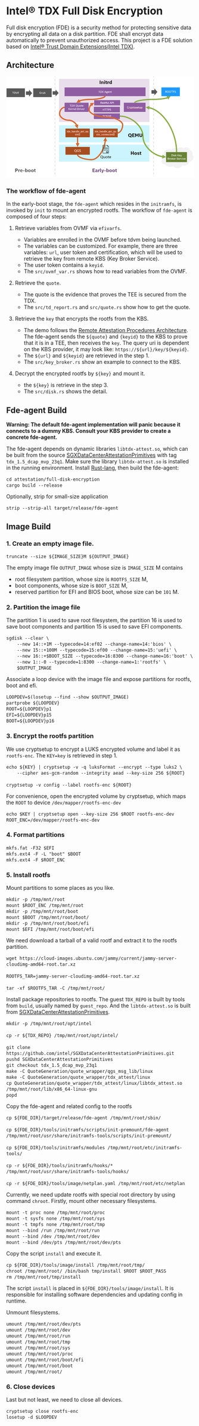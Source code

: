 # Intel&reg; TDX Full Disk Encryption

Full disk encryption (FDE) is a security method for protecting sensitive
data by encrypting all data on a disk partition. FDE shall encrypt data
automatically to prevent unauthorized access.
This project is a FDE solution based on [Intel&reg; Trust Domain 
Extensions(Intel TDX)](https://www.intel.com/content/www/us/en/developer/articles/technical/intel-trust-domain-extensions.html).

## Architecture

![](./docs/fde-arch.png)

### The workflow of fde-agent

In the early-boot stage, the `fde-agent` which resides in the `initramfs`, is invoked by `init` to mount an encrypted rootfs. The workflow of `fde-agent` is composed of four steps:

1. Retrieve variables from OVMF via `efivarfs`.
    - Variables are enrolled in the OVMF before tdvm being launched.
    - The variables can be customized. For example, there are three variables: `url`, user token and certification, which will be used to retrieve the key from remote KBS (Key Broker Service).
    - The user token contains a `keyid`.
    - The `src/ovmf_var.rs` shows how to read variables from the OVMF.

2. Retrieve the `quote`.
    - The quote is the evidence that proves the TEE is secured from the TDX.
    - The `src/td_report.rs` and `src/quote.rs` show how to get the quote.

3. Retrieve the `key` that encrypts the rootfs from the KBS.
    - The demo follows the [Remote Attestation Procedures Architecture](https://www.ietf.org/archive/id/draft-ietf-rats-architecture-22.html). The fde-agent sends the `${quote}` and `{keyid}` to the KBS to prove that it is in a TEE, then receives the `key`. The query uri is dependent on the KBS provider, it may look like: `https://${url}/key/${keyid}`.
    - The `${url}` and `${keyid}` are retrieved in the step 1.
    - The `src/key_broker.rs` show an example to connect to the KBS.

4. Decrypt the encrypted rootfs by `${key}` and mount it.
    - the `${key}` is retrieve in the step 3.
    - The `src/disk.rs` shows the detail.

## Fde-agent Build

**Warning: The default fde-agent implementation will panic because it connects to a dummy KBS. Consult your KBS provider to create a concrete fde-agent.**

The fde-agent depends on dynamic libraries `libtdx-attest.so`, which can be built from the source [SGXDataCenterAttestationPrimitives](https://github.com/intel/SGXDataCenterAttestationPrimitives.git) with tag `tdx_1.5_dcap_mvp_23q1`. Make sure the library `libtdx-attest.so` is installed in the running environment.
Install [Rust-lang](https://www.rust-lang.org/), then build the fde-agent:

```
cd attestation/full-disk-encryption
cargo build --release
```

Optionally, strip for small-size application

```
strip --strip-all target/release/fde-agent
```

## Image Build

### 1. Create an empty image file.

```
truncate --size ${IMAGE_SIZE}M ${OUTPUT_IMAGE}
```

The empty image file `OUTPUT_IMAGE` whose size is `IMAGE_SIZE` M contains
- root filesystem partition, whose size is `ROOTFS_SIZE` M,
- boot components, whose size is `BOOT_SIZE` M,
- reserved partition for EFI and BIOS boot, whose size can be `101` M.

### 2. Partition the image file

The partition 1 is used to save root filesystem, the partition 16 is used to save boot components and partition 15 is used to save EFI components.

```
sgdisk --clear \
    --new 14::+1M --typecode=14:ef02 --change-name=14:'bios' \
    --new 15::+100M --typecode=15:ef00 --change-name=15:'uefi' \
    --new 16::+$BOOT_SIZE --typecode=16:8300 --change-name=16:'boot' \
    --new 1::-0 --typecode=1:8300 --change-name=1:'rootfs' \
    $OUTPUT_IMAGE
```

Associate a loop device with the image file and expose partitions for rootfs, boot and efi.

```
LOOPDEV=$(losetup --find --show $OUTPUT_IMAGE)
partprobe ${LOOPDEV}
ROOT=${LOOPDEV}p1
EFI=${LOOPDEV}p15
BOOT=${LOOPDEV}p16
```

### 3. Encrypt the rootfs partition

We use cryptsetup to encrypt a LUKS encrypted volume and label it as `rootfs-enc`. The `KEY=key` is retrieved in step 1.

```
echo ${KEY} | cryptsetup -v -q luksFormat --encrypt --type luks2 \
    --cipher aes-gcm-random --integrity aead --key-size 256 ${ROOT}

cryptsetup -v config --label rootfs-enc ${ROOT}
```
 
For convenience, open the encrypted volume by cryptsetup, which maps the `ROOT` to device `/dev/mapper/rootfs-enc-dev`

```
echo $KEY | cryptsetup open --key-size 256 $ROOT rootfs-enc-dev
ROOT_ENC=/dev/mapper/rootfs-enc-dev
```

### 4. Format partitions

```
mkfs.fat -F32 $EFI
mkfs.ext4 -F -L "boot" $BOOT
mkfs.ext4 -F $ROOT_ENC
```

### 5. Install rootfs

Mount partitions to some places as you like.

```
mkdir -p /tmp/mnt/root
mount $ROOT_ENC /tmp/mnt/root
mkdir -p /tmp/mnt/root/boot
mount $BOOT /tmp/mnt/root/boot/
mkdir -p /tmp/mnt/root/boot/efi
mount $EFI /tmp/mnt/root/boot/efi
```

We need download a tarball of a valid rootf and extract it to the rootfs partition.

```
wget https://cloud-images.ubuntu.com/jammy/current/jammy-server-cloudimg-amd64-root.tar.xz

ROOTFS_TAR=jammy-server-cloudimg-amd64-root.tar.xz

tar -xf $ROOTFS_TAR -C /tmp/mnt/root/
```

Install package repositories to rootfs. The guest `TDX_REPO` is built by tools from `build`, usually named by `guest_repo`. And the `libtdx-attest.so` is built from [SGXDataCenterAttestationPrimitives](https://github.com/intel/SGXDataCenterAttestationPrimitives.git).

```
mkdir -p /tmp/mnt/root/opt/intel

cp -r ${TDX_REPO} /tmp/mnt/root/opt/intel/

git clone https://github.com/intel/SGXDataCenterAttestationPrimitives.git
pushd SGXDataCenterAttestationPrimitives
git checkout tdx_1.5_dcap_mvp_23q1
make -C QuoteGeneration/quote_wrapper/qgs_msg_lib/linux
make -C QuoteGeneration/quote_wrapper/tdx_attest/linux
cp QuoteGeneration/quote_wrapper/tdx_attest/linux/libtdx_attest.so /tmp/mnt/root/lib/x86_64-linux-gnu
popd

```

Copy the fde-agent and related config to the rootfs

```
cp ${FDE_DIR}/target/release/fde-agent /tmp/mnt/root/sbin/

cp ${FDE_DIR}/tools/initramfs/scripts/init-premount/fde-agent /tmp/mnt/root/usr/share/initramfs-tools/scripts/init-premount/

cp ${FDE_DIR}/tools/initramfs/modules /tmp/mnt/root/etc/initramfs-tools/

cp -r ${FDE_DIR}/tools/initramfs/hooks/* /tmp/mnt/root/usr/share/initramfs-tools/hooks/

cp -r ${FDE_DIR}/tools/image/netplan.yaml /tmp/mnt/root/etc/netplan
```

Currently, we need update rootfs with special root directory by using command `chroot`. Firstly, mount other necessary filesystems.

```
mount -t proc none /tmp/mnt/root/proc
mount -t sysfs none /tmp/mnt/root/sys
mount -t tmpfs none /tmp/mnt/root/tmp
mount --bind /run /tmp/mnt/root/run
mount --bind /dev /tmp/mnt/root/dev
mount --bind /dev/pts /tmp/mnt/root/dev/pts
```

Copy the script `install` and execute it.

```
cp ${FDE_DIR}/tools/image/install /tmp/mnt/root/tmp/
chroot /tmp/mnt/root/ /bin/bash tmp/install $ROOT $ROOT_PASS
rm /tmp/mnt/root/tmp/install
```

The script `install` is placed in `${FDE_DIR}/tools/image/install`. It is responsible for installing software dependencies and updating config in runtime.

Unmount filesystems.

```
umount /tmp/mnt/root/dev/pts
umount /tmp/mnt/root/dev
umount /tmp/mnt/root/run
umount /tmp/mnt/root/tmp
umount /tmp/mnt/root/sys
umount /tmp/mnt/root/proc
umount /tmp/mnt/root/boot/efi
umount /tmp/mnt/root/boot
umount /tmp/mnt/root/
```

### 6. Close devices

Last but not least, we need to close all devices.

```
cryptsetup close rootfs-enc
losetup -d $LOOPDEV
```

